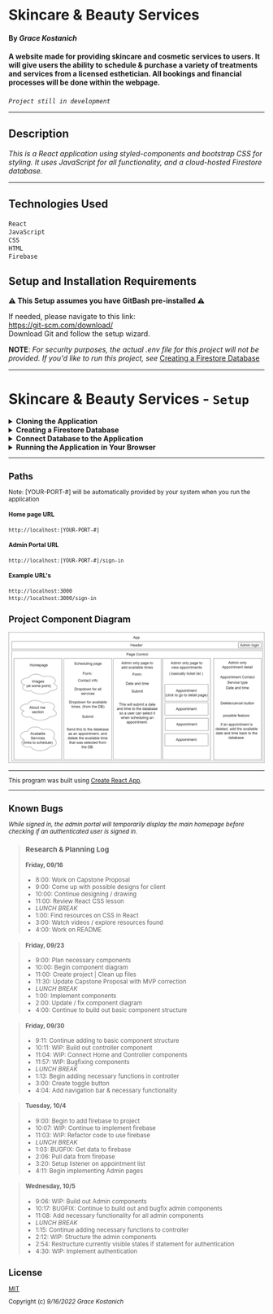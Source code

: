 # Skincare & Beauty Services

#### By _**Grace Kostanich**_    

#### A website made for providing skincare and cosmetic services to users. It will give users the ability to schedule & purchase a variety of treatments and services from a licensed esthetician. All bookings and financial processes will be done within the webpage.   
*`Project still in development`*

---

## Description

_This is a React application using styled-components and bootstrap CSS for styling. It uses JavaScript for all functionality, and a cloud-hosted Firestore database._

---

## Technologies Used

```
React
JavaScript
CSS
HTML
Firebase
```

## Setup and Installation Requirements
**⚠️ This Setup assumes you have GitBash pre-installed ⚠️**

If needed, please navigate to this link:  
https://git-scm.com/download/  
Download Git and follow the setup wizard. 

**NOTE**: _For security purposes, the actual .env file for this project will not be provided. If you'd like to run this project, see_ [Creating a Firestore Database](#skincare-&-beauty-services---setup)

---

# Skincare & Beauty Services - `Setup`

<details>
<summary><strong>Cloning the Application</strong></summary>
<ol>
<li>Copy the git repository url: https://github.com/User8240/Skincare-and-Beauty-Services.git
<li>Open a GitBash terminal and navigate to your Desktop with <strong>cd</strong> command
<li>Run,  
<strong>$ git clone https://github.com/User8240/Skincare-and-Beauty-Services.git</strong>
<li>In the terminal, navigate into the <em>projects</em> root directory,"skincare-and-beauty-services".
<li>Run,  
<strong>$ npm install</strong>
<br>
</details>

<details>
<summary><strong>Creating a Firestore Database</strong></summary>
<ol>
<li>Navigate to <a href="https://firebase.google.com/">Firebase</a>
<li>Select "Get Started" on the homepage
<li>Sign in with a Google account
<li>Select "Go to console" on the Firebase homepage
<li>Select "Create a Project"
<li>Name the project "skincare-beauty-services" 
<li>Select the checkbox then click continue
<li>Disable Google analytics in this project (it's toggled on by default)
<li>Click "Continue"
<li>On the left-hand menu, click "Build", then select "Firestore Database"
<li>You'll be brought to a page that says "Cloud Firestore". From here, select "Create database"
<li>Select "Start in <strong>test mode</strong>, then hit next
<li>Select Enable
<li>On the left-hand menu bar, select "Project Overview"
<li>On the homepage, underneath "Get started by adding Firebase to app", select the </> icon
<li>For the App nickname, call this "skincare-beauty-services-app" then select "Register app"
<li>Select "Continue to console"
<br>
</details>

<details>
<summary><strong>Connect Database to the Application</strong></summary>
<ol>
<li>On the left-hand menu bar, select "Project Overview"
<li>On the homepage, underneath "Get started by adding Firebase to app", select the </> icon
<li>For the App nickname, call this "skincare-beauty-services-app" then select "Register app"
<li>Select "Continue to console"
<li>Navigate back to your GitBash terminal and make sure you're in the projects root directory
<li>install firebase by running,
<strong>$ npm install firebase@9</strong>
<li>Once installed - in the same directory - run,
<strong>$ touch .env</strong>
<li>Now open the project by running,
<strong>$ code .</strong>
<li>Open the .env file you just created and add the following code:
<pre>
REACT_APP_FIREBASE_API_KEY = 
REACT_APP_FIREBASE_AUTH_DOMAIN = 
REACT_APP_FIREBASE_PROJECT_ID = 
REACT_APP_FIREBASE_STORAGE_BUCKET = 
REACT_APP_FIREBASE_MESSAGING_SENDER_ID = 
REACT_APP_FIREBASE_APP_ID = 
</pre>
<li>Navigate back to Firebase console
<li>On the left-hand menu bar, select the gear icon to the right of "Project Overview"
<li>Select "Project settings" then scroll down the page until you find a script
<li>One by one, go through all the values in this script that match up to the ones we listed in the .env file and paste them after the = sign (NOTE: leave out the "" quotation marks)
<li>Once finished with adding values to the .env file, navigate back to Firebase console
<li>On the left-hand menu bar, click "Build" then select "Authentication"
<li>Select "Get started"
<li>Under "Native providers", select "Email/Password" then click "Save"
<li>Under Authentication there's a few tabs, select the one that says "Users"
<li>In the right hand corner, select "Add user"
<li>Create an account by typing in a working email and a password
<br>
<strong>You're ready to go!</strong>
<br>
</details>

<details>
<summary><strong>Running the Application in Your Browser</strong></summary>
<ol>
<li>After having completed all steps listed above, navigate to the project directory in GitBash Terminal
<li>Run, 
<strong>$ npm run start</strong>

<small>NOTE: When accessing the Admin Portal, which is the sign-in path (```http://localhost:[YOUR-PORT-#]/sign-in```), use the credentials you used to create an authenticated account in Firebase
<br>
</details>

---
## Paths

Note: [YOUR-PORT-#] will be automatically provided by your system when you run the application 

#### Home page URL
```
http://localhost:[YOUR-PORT-#]
```
#### Admin Portal URL
```
http://localhost:[YOUR-PORT-#]/sign-in
```

#### Example URL's
```
http://localhost:3000
http://localhost:3000/sign-in
```


## Project Component Diagram

![Image](component-diagram.png)

---
 
This program was built using [Create React App](https://github.com/facebook/create-react-app).
 
---

## Known Bugs

_While signed in, the admin portal will temporarily display the main homepage before checking if an authenticated user is signed in._


> ### Research & Planning Log
> 
> #### Friday, 09/16
> * 8:00: Work on Capstone Proposal
> * 9:00: Come up with possible designs for client
> * 10:00: Continue designing / drawing
> * 11:00: Review React CSS lesson
> * _LUNCH BREAK_
> * 1:00: Find resources on CSS in React
> * 3:00: Watch videos / explore resources found
> * 4:00: Work on README

> #### Friday, 09/23
> * 9:00: Plan necessary components
> * 10:00: Begin component diagram
> * 11:00: Create project | Clean up files
> * 11:30: Update Capstone Proposal with MVP correction
> * _LUNCH BREAK_
> * 1:00: Implement components 
> * 2:00: Update / fix component diagram
> * 4:00: Continue to build out basic component structure 

> #### Friday, 09/30
> * 9:11: Continue adding to basic component structure 
> * 10:11: WIP: Build out controller component
> * 11:04: WIP: Connect Home and Controller components
> * 11:57: WIP: Bugfixing components
> * _LUNCH BREAK_
> * 1:13: Begin adding necessary functions in controller
> * 3:00: Create toggle button
> * 4:04: Add navigation bar & necessary functionality  

> #### Tuesday, 10/4
> * 9:00: Begin to add firebase to project
> * 10:07: WIP: Continue to implement firebase
> * 11:03: WIP: Refactor code to use firebase
> * _LUNCH BREAK_
> * 1:03: BUGFIX: Get data to firebase
> * 2:06: Pull data from firebase
> * 3:20: Setup listener on appointment list
> * 4:11: Begin implementing Admin pages

> #### Wednesday, 10/5
> * 9:06: WIP: Build out Admin components 
> * 10:17: BUGFIX: Continue to build out and bugfix admin components
> * 11:08: Add necessary functionality for all admin components
> * _LUNCH BREAK_
> * 1:15: Continue adding necessary functions to controller
> * 2:12: WIP: Structure the admin components
> * 2:54: Restructure currently visible states if statement for authentication
> * 4:30: WIP: Implement authentication

## License

[MIT](https://opensource.org/osd)

Copyright (c) _9/16/2022_ _Grace Kostanich_
